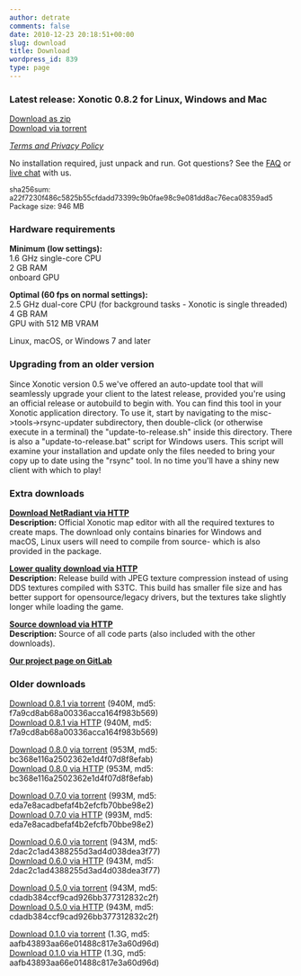 ```yaml
---
author: detrate
comments: false
date: 2010-12-23 20:18:51+00:00
slug: download
title: Download
wordpress_id: 839
type: page
---
```


### Latest release: Xonotic 0.8.2 for Linux, Windows and Mac

[<i class="fa fa-download"></i> Download as zip](https://dl.xonotic.org/xonotic-0.8.2.zip)  
[<i class="fa fa-download"></i> Download via torrent](https://dl.xonotic.org/xonotic-0.8.2.zip.torrent)

[*Terms and Privacy Policy*][tos]

No installation required, just unpack and run. Got questions? See the [FAQ](/faq) or [live chat](/chat) with us.

<p style="font-size: 90%">
sha256sum: a22f7230f486c5825b55cfdadd73399c9b0fae98c9e081dd8ac76eca08359ad5</br>
Package size: 946 MB  
</p>

### Hardware requirements

**Minimum (low settings):**  
1.6 GHz single-core CPU  
2 GB RAM  
onboard GPU  

**Optimal (60 fps on normal settings):**  
2.5 GHz dual-core CPU (for background tasks - Xonotic is single threaded)  
4 GB RAM  
GPU with 512 MB VRAM  

Linux, macOS, or Windows 7 and later  

### Upgrading from an older version

Since Xonotic version 0.5 we've offered an auto-update tool that will seamlessly upgrade your client to the latest release, provided you're using an official release or autobuild to begin with. You can find this tool in your Xonotic application directory. To use it, start by navigating to the misc->tools->rsync-updater subdirectory, then double-click (or otherwise execute in a terminal) the "update-to-release.sh" inside this directory. There is also a "update-to-release.bat" script for Windows users. This script will examine your installation and update only the files needed to bring your copy up to date using the "rsync" tool. In no time you'll have a shiny new client with which to play!

### Extra downloads

**[Download NetRadiant via HTTP](https://dl.xonotic.org/xonotic-0.8.2-mappingsupport.zip)**  
**Description:** Official Xonotic map editor with all the required textures to create maps. The download only contains binaries for Windows and macOS, Linux users will need to compile from source- which is also provided in the package.  

**[Lower quality download via HTTP](https://dl.xonotic.org/xonotic-0.8.2-low.zip)**  
**Description:** Release build with JPEG texture compression instead of using DDS textures compiled with S3TC. This build has smaller file size and has better support for opensource/legacy drivers, but the textures take slightly longer while loading the game.  

**[Source download via HTTP](https://dl.xonotic.org/xonotic-0.8.2-source.zip)**  
**Description:** Source of all code parts (also included with the other downloads).  

**[Our project page on GitLab](https://gitlab.com/groups/xonotic)**

### Older downloads

[Download 0.8.1 via torrent](https://dl.xonotic.org/xonotic-0.8.1.zip.torrent) (940M, md5: f7a9cd8ab68a00336acca164f983b569)  
[Download 0.8.1 via HTTP](https://dl.xonotic.org/xonotic-0.8.1.zip) (940M, md5: f7a9cd8ab68a00336acca164f983b569)  

[Download 0.8.0 via torrent](https://dl.xonotic.org/xonotic-0.8.0.zip.torrent) (953M, md5: bc368e116a2502362e1d4f07d8f8efab)  
[Download 0.8.0 via HTTP](https://dl.xonotic.org/xonotic-0.8.0.zip) (953M, md5: bc368e116a2502362e1d4f07d8f8efab)

[Download 0.7.0 via torrent](https://dl.xonotic.org/xonotic-0.7.0.zip.torrent) (993M, md5: eda7e8acadbefaf4b2efcfb70bbe98e2)  
[Download 0.7.0 via HTTP](https://dl.xonotic.org/xonotic-0.7.0.zip) (993M, md5: eda7e8acadbefaf4b2efcfb70bbe98e2)  

[Download 0.6.0 via torrent](https://dl.xonotic.org/xonotic-0.6.0.zip.torrent) (943M, md5: 2dac2c1ad4388255d3ad4d038dea3f77)  
[Download 0.6.0 via HTTP](https://dl.xonotic.org/xonotic-0.6.0.zip) (943M, md5: 2dac2c1ad4388255d3ad4d038dea3f77)  

[Download 0.5.0 via torrent](https://dl.xonotic.org/xonotic-0.5.0.zip.torrent) (943M, md5: cdadb384ccf9cad926bb377312832c2f)  
[Download 0.5.0 via HTTP](https://dl.xonotic.org/xonotic-0.5.0.zip) (943M, md5: cdadb384ccf9cad926bb377312832c2f)  

[Download 0.1.0 via torrent](https://dl.xonotic.org/xonotic-0.1.0preview.zip.torrent) (1.3G, md5: aafb43893aa66e01488c817e3a60d96d)  
[Download 0.1.0 via HTTP](https://dl.xonotic.org/xonotic-0.1.0preview.zip) (1.3G, md5: aafb43893aa66e01488c817e3a60d96d)  

[tos]: /tos/
